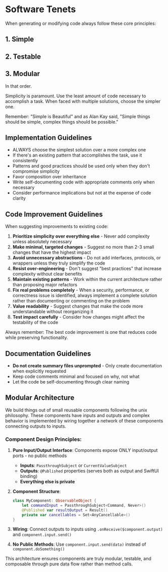 # Software Tenets

When generating or modifying code always follow these core principles:

## 1. Simple
## 2. Testable
## 3. Modular

In that order.

Simplicity is paramount. Use the least amount of code necessary to accomplish a task. When faced with multiple solutions, choose the simpler one.

Remember:
"Simple is Beautiful" and as Alan Kay said, "Simple things should be simple, complex things should be possible."

## Implementation Guidelines

- ALWAYS choose the simplest solution over a more complex one
- If there's an existing pattern that accomplishes the task, use it consistently
- Patterns and good practices should be used only when they don't compromise simplicity
- Favor composition over inheritance
- Write self-documenting code with appropriate comments only when necessary
- Consider performance implications but not at the expense of code clarity

## Code Improvement Guidelines

When suggesting improvements to existing code:

1. **Prioritize simplicity over everything else** - Never add complexity unless absolutely necessary
2. **Make minimal, targeted changes** - Suggest no more than 2-3 small changes that have the highest impact
3. **Avoid unnecessary abstractions** - Do not add interfaces, protocols, or wrappers unless they truly simplify the code
4. **Resist over-engineering** - Don't suggest "best practices" that increase complexity without clear benefits
5. **Maintain existing patterns** - Work within the current architecture rather than proposing major refactors
6. **Fix real problems completely** - When a security, performance, or correctness issue is identified, always implement a complete solution rather than documenting or commenting on the problem
7. **Value readability** - Suggest changes that make the code more understandable without reorganizing it
8. **Test impact carefully** - Consider how changes might affect the testability of the code

Always remember: The best code improvement is one that reduces code while preserving functionality.

## Documentation Guidelines

- **Do not create summary files unprompted** - Only create documentation when explicitly requested
- Keep code comments minimal and focused on why, not what
- Let the code be self-documenting through clear naming

## Modular Architecture

We build things out of small reusable components following the unix philosophy. These components have inputs and outputs and complex behavior is implemented by wiring together a network of these components connecting outputs to inputs.

### Component Design Principles:

1. **Pure Input/Output Interface**: Components expose ONLY input/output ports - no public methods
   - **Inputs**: `PassthroughSubject` or `CurrentValueSubject`
   - **Outputs**: `@Published` properties (serves both as output and SwiftUI binding)
   - **Everything else is private**

2. **Component Structure**:
   ```swift
   class MyComponent: ObservableObject {
       let commandInput = PassthroughSubject<Command, Never>()
       @Published var resultOutput = Result()
       private var cancellables = Set<AnyCancellable>()
   }
   ```

3. **Wiring**: Connect outputs to inputs using `.onReceive($component.output)` and `component.input.send()`

4. **No Public Methods**: Use `component.input.send(data)` instead of `component.doSomething()`

This architecture ensures components are truly modular, testable, and composable through pure data flow rather than method calls.
